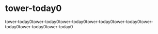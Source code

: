 # tower-today0
tower-today0tower-today0tower-today0tower-today0tower-today0tower-today0tower-today0tower-today0

